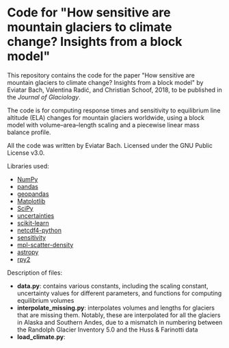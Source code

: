 # Code for "How sensitive are mountain glaciers to climate change? Insights from a block model"

This repository contains the code for the paper "How sensitive are mountain glaciers to climate change? Insights from a block model" by Eviatar Bach, Valentina Radić, and Christian Schoof, 2018, to be published in the *Journal of Glaciology*.

The code is for computing response times and sensitivity to equilibrium line altitude (ELA) changes for mountain glaciers worldwide, using a block model with volume–area–length scaling and a piecewise linear mass balance profile.

All the code was written by Eviatar Bach. Licensed under the GNU Public License v3.0.

Libraries used:
- [NumPy](http://www.numpy.org/)
- [pandas](http://pandas.pydata.org/)
- [geopandas](http://geopandas.org/)
- [Matplotlib](https://matplotlib.org/)
- [SciPy](https://scipy.org/scipylib/index.html)
- [uncertainties](https://pythonhosted.org/uncertainties/)
- [scikit-learn](http://scikit-learn.org/stable/)
- [netcdf4-python](http://unidata.github.io/netcdf4-python/)
- [sensitivity](https://cran.r-project.org/web/packages/sensitivity/index.html)
- [mpl-scatter-density](https://github.com/astrofrog/mpl-scatter-density)
- [astropy](http://www.astropy.org/)
- [rpy2](https://rpy2.bitbucket.io/)

Description of files:
- **data.py**: contains various constants, including the scaling constant, uncertainty values for different parameters, and functions for computing equilibrium volumes
- **interpolate_missing.py**: interpolates volumes and lengths for glaciers that are missing them. Notably, these are interpolated for all the glaciers in Alaska and Southern Andes, due to a mismatch in numbering between the Randolph Glacier Inventory 5.0 and the Huss & Farinotti data 
- **load_climate.py**:
